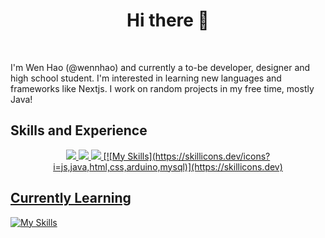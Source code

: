 <h1 align="center">
Hi there 👋
</h1>
<br />

I'm Wen Hao (@wennhao) and currently a to-be developer, designer and high school student.
I'm interested in learning new languages and frameworks like Nextjs.
I work on random projects in my free time, mostly Java!

## Skills and Experience
 <p align="center">
  <a href="https://github.com/tandpfun/skill-icons/blob/main/readme.md#icons-list">
    <img src="https://skillicons.dev/icons?i=js,java,&theme=dark" />
    <img src="https://skillicons.dev/icons?i=html,css,arduino,mysql,&theme=dark" />
    <img src="https://skillicons.dev/icons?i=vscode,visualstudio,latex&theme=dark" />
[![My Skills](https://skillicons.dev/icons?i=js,java,html,css,arduino,mysql)](https://skillicons.dev)
 </p>    

## Currently Learning
[![My Skills](https://skillicons.dev/icons?i=lua,python,linux,haskell,nextjs,cpp)](https://skillicons.dev)